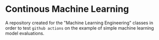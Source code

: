 # Continous Machine Learning
A repository created for the "Machine Learning Engineering" classes in order to test `github actions` on the example of simple machine learning model evaluations.
